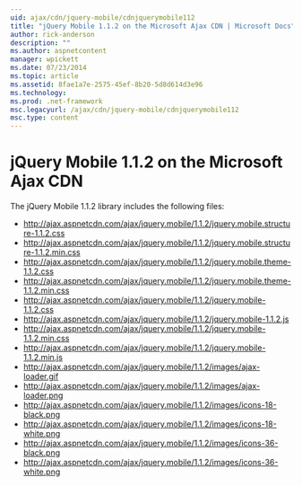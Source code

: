 ```yaml
---
uid: ajax/cdn/jquery-mobile/cdnjquerymobile112
title: "jQuery Mobile 1.1.2 on the Microsoft Ajax CDN | Microsoft Docs"
author: rick-anderson
description: ""
ms.author: aspnetcontent
manager: wpickett
ms.date: 07/23/2014
ms.topic: article
ms.assetid: 8fae1a7e-2575-45ef-8b20-5d8d614d3e96
ms.technology: 
ms.prod: .net-framework
msc.legacyurl: /ajax/cdn/jquery-mobile/cdnjquerymobile112
msc.type: content
---
```

jQuery Mobile 1.1.2 on the Microsoft Ajax CDN
====================
The jQuery Mobile 1.1.2 library includes the following files:

- http://ajax.aspnetcdn.com/ajax/jquery.mobile/1.1.2/jquery.mobile.structure-1.1.2.css
- http://ajax.aspnetcdn.com/ajax/jquery.mobile/1.1.2/jquery.mobile.structure-1.1.2.min.css
- http://ajax.aspnetcdn.com/ajax/jquery.mobile/1.1.2/jquery.mobile.theme-1.1.2.css
- http://ajax.aspnetcdn.com/ajax/jquery.mobile/1.1.2/jquery.mobile.theme-1.1.2.min.css
- http://ajax.aspnetcdn.com/ajax/jquery.mobile/1.1.2/jquery.mobile-1.1.2.css
- http://ajax.aspnetcdn.com/ajax/jquery.mobile/1.1.2/jquery.mobile-1.1.2.js
- http://ajax.aspnetcdn.com/ajax/jquery.mobile/1.1.2/jquery.mobile-1.1.2.min.css
- http://ajax.aspnetcdn.com/ajax/jquery.mobile/1.1.2/jquery.mobile-1.1.2.min.js
- http://ajax.aspnetcdn.com/ajax/jquery.mobile/1.1.2/images/ajax-loader.gif
- http://ajax.aspnetcdn.com/ajax/jquery.mobile/1.1.2/images/ajax-loader.png
- http://ajax.aspnetcdn.com/ajax/jquery.mobile/1.1.2/images/icons-18-black.png
- http://ajax.aspnetcdn.com/ajax/jquery.mobile/1.1.2/images/icons-18-white.png
- http://ajax.aspnetcdn.com/ajax/jquery.mobile/1.1.2/images/icons-36-black.png
- http://ajax.aspnetcdn.com/ajax/jquery.mobile/1.1.2/images/icons-36-white.png